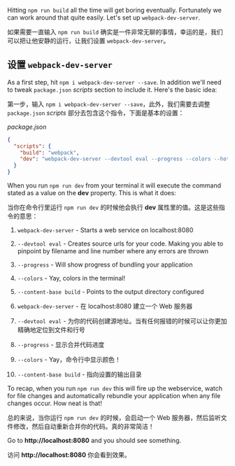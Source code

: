 Hitting `npm run build` all the time will get boring eventually. Fortunately we can work around that quite easily. Let's set up `webpack-dev-server`.

如果需要一直输入 `npm run build` 确实是一件非常无聊的事情，幸运的是，我们可以把让他安静的运行，让我们设置 `webpack-dev-server`。

## 设置 `webpack-dev-server`

As a first step, hit `npm i webpack-dev-server --save`. In addition we'll need to tweak `package.json` *scripts* section to include it. Here's the basic idea:

第一步，输入 `npm i webpack-dev-server --save`，此外，我们需要去调整 `package.json` *scripts* 部分去包含这个指令，下面是基本的设置：

*package.json*
```json
{
  "scripts": {
    "build": "webpack",
    "dev": "webpack-dev-server --devtool eval --progress --colors --hot --content-base build"
  }
}
```

When you run `npm run dev` from your terminal it will execute the command stated as a value on the **dev** property. This is what it does:

当你在命令行里运行 `npm run dev` 的时候他会执行 **dev** 属性里的值。这是这些指令的意思：

1. `webpack-dev-server` - Starts a web service on localhost:8080
2. `--devtool eval` - Creates source urls for your code. Making you able to pinpoint by filename and line number where any errors are thrown
3. `--progress` - Will show progress of bundling your application
4. `--colors` - Yay, colors in the terminal!
5. `--content-base build` - Points to the output directory configured


1. `webpack-dev-server` - 在 localhost:8080 建立一个 Web 服务器
2. `--devtool eval` - 为你的代码创建源地址。当有任何报错的时候可以让你更加精确地定位到文件和行号
3. `--progress` - 显示合并代码进度
4. `--colors` - Yay，命令行中显示颜色！
5. `--content-base build` - 指向设置的输出目录

To recap, when you run `npm run dev` this will fire up the webservice, watch for file changes and automatically rebundle your application when any file changes occur. How neat is that!

总的来说，当你运行 `npm run dev` 的时候，会启动一个 Web 服务器，然后监听文件修改，然后自动重新合并你的代码。真的非常简洁！

Go to **http://localhost:8080** and you should see something.

访问 **http://localhost:8080** 你会看到效果。